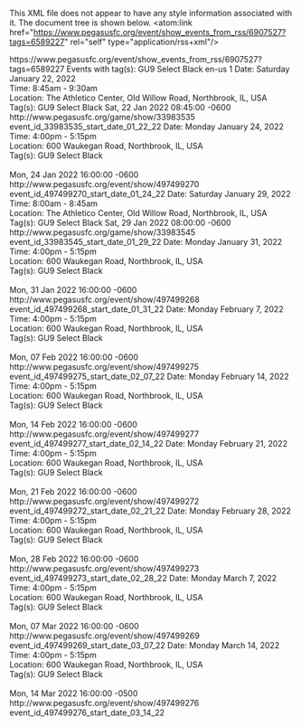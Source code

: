 
This XML file does not appear to have any style information associated with it. The document tree is shown below.
<rss xmlns:atom="https://www.w3.org/2005/Atom" version="2.0">
<channel>
<atom:link href="https://www.pegasusfc.org/event/show_events_from_rss/6907527?tags=6589227" rel="self" type="application/rss+xml"/>
<title>Pegasus FC Events with tag(s): GU9 Select Black</title>
<link>https://www.pegasusfc.org/event/show_events_from_rss/6907527?tags=6589227</link>
<description>Events with tag(s): GU9 Select Black</description>
<language>en-us</language>
<ttl>1</ttl>
<item>
<title>Saturday January 22, 2022: FC-1 at GU9 Select Black</title>
<description>Date: Saturday January 22, 2022 <br>Time: 8:45am - 9:30am<br>Location: The Athletico Center, Old Willow Road, Northbrook, IL, USA<br>Tag(s): GU9 Select Black</description>
<pubDate>Sat, 22 Jan 2022 08:45:00 -0600</pubDate>
<link>http://www.pegasusfc.org/game/show/33983535</link>
<guid isPermaLink="false">event_id_33983535_start_date_01_22_22</guid>
</item>
<item>
<title>Monday January 24, 2022: Practice</title>
<description>Date: Monday January 24, 2022 <br>Time: 4:00pm - 5:15pm<br>Location: 600 Waukegan Road, Northbrook, IL, USA<br>Tag(s): GU9 Select Black<br><br></description>
<pubDate>Mon, 24 Jan 2022 16:00:00 -0600</pubDate>
<link>http://www.pegasusfc.org/event/show/497499270</link>
<guid isPermaLink="false">event_id_497499270_start_date_01_24_22</guid>
</item>
<item>
<title>Saturday January 29, 2022: Hawks at GU9 Select Black</title>
<description>Date: Saturday January 29, 2022 <br>Time: 8:00am - 8:45am<br>Location: The Athletico Center, Old Willow Road, Northbrook, IL, USA<br>Tag(s): GU9 Select Black</description>
<pubDate>Sat, 29 Jan 2022 08:00:00 -0600</pubDate>
<link>http://www.pegasusfc.org/game/show/33983545</link>
<guid isPermaLink="false">event_id_33983545_start_date_01_29_22</guid>
</item>
<item>
<title>Monday January 31, 2022: Practice</title>
<description>Date: Monday January 31, 2022 <br>Time: 4:00pm - 5:15pm<br>Location: 600 Waukegan Road, Northbrook, IL, USA<br>Tag(s): GU9 Select Black<br><br></description>
<pubDate>Mon, 31 Jan 2022 16:00:00 -0600</pubDate>
<link>http://www.pegasusfc.org/event/show/497499268</link>
<guid isPermaLink="false">event_id_497499268_start_date_01_31_22</guid>
</item>
<item>
<title>Monday February 7, 2022: Practice</title>
<description>Date: Monday February 7, 2022 <br>Time: 4:00pm - 5:15pm<br>Location: 600 Waukegan Road, Northbrook, IL, USA<br>Tag(s): GU9 Select Black<br><br></description>
<pubDate>Mon, 07 Feb 2022 16:00:00 -0600</pubDate>
<link>http://www.pegasusfc.org/event/show/497499275</link>
<guid isPermaLink="false">event_id_497499275_start_date_02_07_22</guid>
</item>
<item>
<title>Monday February 14, 2022: Practice</title>
<description>Date: Monday February 14, 2022 <br>Time: 4:00pm - 5:15pm<br>Location: 600 Waukegan Road, Northbrook, IL, USA<br>Tag(s): GU9 Select Black<br><br></description>
<pubDate>Mon, 14 Feb 2022 16:00:00 -0600</pubDate>
<link>http://www.pegasusfc.org/event/show/497499277</link>
<guid isPermaLink="false">event_id_497499277_start_date_02_14_22</guid>
</item>
<item>
<title>Monday February 21, 2022: Practice</title>
<description>Date: Monday February 21, 2022 <br>Time: 4:00pm - 5:15pm<br>Location: 600 Waukegan Road, Northbrook, IL, USA<br>Tag(s): GU9 Select Black<br><br></description>
<pubDate>Mon, 21 Feb 2022 16:00:00 -0600</pubDate>
<link>http://www.pegasusfc.org/event/show/497499272</link>
<guid isPermaLink="false">event_id_497499272_start_date_02_21_22</guid>
</item>
<item>
<title>Monday February 28, 2022: Practice</title>
<description>Date: Monday February 28, 2022 <br>Time: 4:00pm - 5:15pm<br>Location: 600 Waukegan Road, Northbrook, IL, USA<br>Tag(s): GU9 Select Black<br><br></description>
<pubDate>Mon, 28 Feb 2022 16:00:00 -0600</pubDate>
<link>http://www.pegasusfc.org/event/show/497499273</link>
<guid isPermaLink="false">event_id_497499273_start_date_02_28_22</guid>
</item>
<item>
<title>Monday March 7, 2022: Practice</title>
<description>Date: Monday March 7, 2022 <br>Time: 4:00pm - 5:15pm<br>Location: 600 Waukegan Road, Northbrook, IL, USA<br>Tag(s): GU9 Select Black<br><br></description>
<pubDate>Mon, 07 Mar 2022 16:00:00 -0600</pubDate>
<link>http://www.pegasusfc.org/event/show/497499269</link>
<guid isPermaLink="false">event_id_497499269_start_date_03_07_22</guid>
</item>
<item>
<title>Monday March 14, 2022: Practice</title>
<description>Date: Monday March 14, 2022 <br>Time: 4:00pm - 5:15pm<br>Location: 600 Waukegan Road, Northbrook, IL, USA<br>Tag(s): GU9 Select Black<br><br></description>
<pubDate>Mon, 14 Mar 2022 16:00:00 -0500</pubDate>
<link>http://www.pegasusfc.org/event/show/497499276</link>
<guid isPermaLink="false">event_id_497499276_start_date_03_14_22</guid>
</item>
</channel>
</rss>
